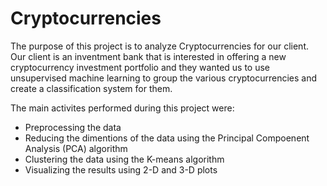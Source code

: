 # Cryptocurrencies

The purpose of this project is to analyze Cryptocurrencies for our client. Our client is an inventment bank that is interested in offering a new cryptocurrency investment portfolio and they wanted us to use unsupervised machine learning to group the various cryptocurrencies and create a classification system for them.

The main activites performed during this project were:
 - Preprocessing the data
 - Reducing the dimentions of the data using the Principal Compoenent Analysis (PCA) algorithm
 - Clustering the data using the K-means algorithm
 - Visualizing the results using 2-D and 3-D plots
